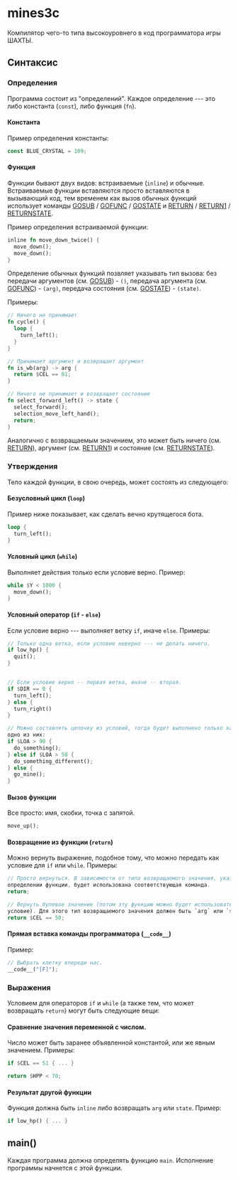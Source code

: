 # mines3c
Компилятор чего-то типа высокоуровнего в код программатора игры ШАХТЫ.

## Синтаксис

### Определения
Программа состоит из "определений". Каждое определение --- это либо константа (`const`),
либо функция (`fn`).

#### Константа
Пример определения константы:

```rust
const BLUE_CRYSTAL = 109;
```

#### Функция
Функции бывают двух видов: встраиваемые (`inline`) и обычные. Встраиваемые функции
вставляются просто вставляются в вызывающий код, тем временем как вызов обычных функций
использует команды [GOSUB][wiki_ref] / [GOFUNC][wiki_ref] / [GOSTATE][wiki_ref]
и [RETURN][wiki_ref] / [RETURN1][wiki_ref] / [RETURNSTATE][wiki_ref].

Пример определения встраиваемой функции:

```rust
inline fn move_down_twice() {
  move_down();
  move_down();
}
```

Определение обычных функций позвляет указывать тип вызова: без передачи
аргументов (см. [GOSUB][wiki_ref]) - `()`, передача аргумента (см.
[GOFUNC][wiki_ref]) - `(arg)`, передача состояния (см. [GOSTATE][wiki_ref]) - `(state)`.

Примеры:
```rust
// Ничего не принимает
fn cycle() {
  loop {
    turn_left();
  }
}

// Принимает аргумент и возвращает аргумент
fn is_wb(arg) -> arg {
  return $CEL == 81;
}

// Ничего не принимает и возвращает состояние
fn select_forward_left() -> state {
  select_forward();
  selection_move_left_hand();
  return;
}
```

Аналогично с возвращаемым значением, это может быть ничего (см.
[RETURN][wiki_ref]), аргумент (см. [RETURN1][wiki_ref]) и состояние (см.
[RETURNSTATE][wiki_ref]).

[wiki_ref]: https://minesgame.ru/wiki/doku.php?id=программатор

### Утверждения
Тело каждой функции, в свою очередь, может состоять из следующего:

#### Безусловный цикл (`loop`)
Пример ниже показывает, как сделать вечно крутящегося бота.

```rust
loop {
  turn_left();
}
```

#### Условный цикл (`while`)
Выполняет действия только если условие верно. Пример:

```rust
while $Y < 1000 {
  move_down();
}
```

#### Условный оператор (`if` - `else`)
Если условие верно --- выполняет ветку `if`, иначе `else`. Примеры:

```rust
// Только одна ветка, если условие неверно --- не делать ничего.
if low_hp() {
  quit();
}


// Если условие верно -- первая ветка, иначе -- вторая.
if $DIR == 0 {
  turn_left();
} else {
  turn_right()
}

// Можно составлять цепочку из условий, тогда будет выполнено только какое-то
одно из них:
if $LOA > 90 {
  do_something();
} else if $LOA > 50 {
  do_something_different();
} else {
  go_mine();
}
```

#### Вызов функции
Все просто: имя, скобки, точка с запятой.

```rust
move_up();
```

#### Возвращение из функции (`return`)
Можно вернуть выражение, подобное тому, что можно передать как условие для `if` или `while`. Примеры:

```rust
// Просто вернуться. В зависимости от типа возвращаемого значения, указанного в
определении функции, будет использована соответствующая команда.
return;

// Вернуть булевое значение (потом эту функцию можно будет использовать как
условие). Для этого тип возвращаемого значения должен быть `arg` или `state`.
return $CEL == 50;
```
#### Прямая вставка команды программатора (`__code__`)
Пример:

```rust
// Выбрать клетку впереди нас.
__code__("[F]");
```

### Выражения
Условием для операторов `if` и `while` (а также тем, что может возвращать
`return`) могут быть следующие вещи:

#### Сравнение значения переменной с числом.
Число может быть заранее объявленной константой, или же явным значением. Примеры:

```rust
if $CEL == 51 { ... }

return $HPP < 70;
```
#### Результат другой функции
Функция должна быть `inline` либо возвращать `arg` или `state`. Пример:
```rust
if low_hp() { ... }
```

## main()
Каждая программа должна определять функцию `main`. Исполнение программы начнется с этой функции.
